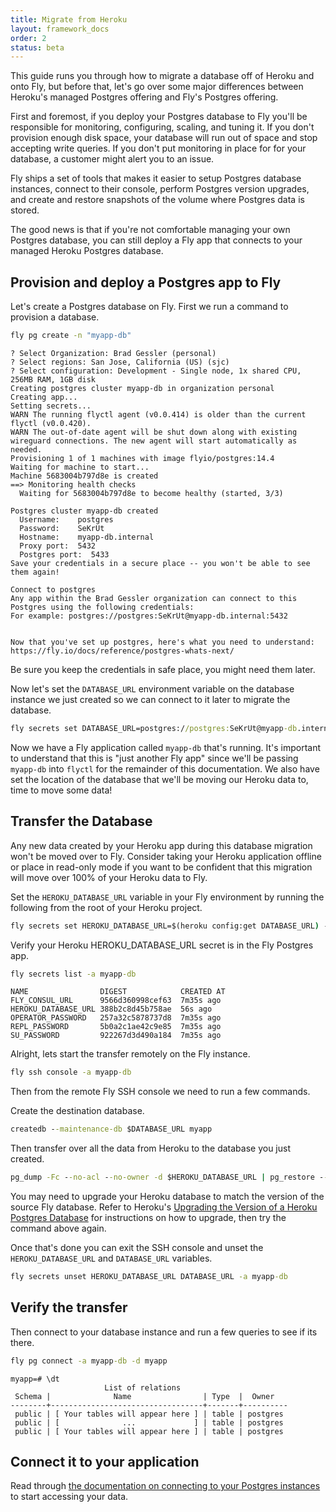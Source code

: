 ```yaml
---
title: Migrate from Heroku
layout: framework_docs
order: 2
status: beta
---
```


This guide runs you through how to migrate a database off of Heroku and onto Fly, but before that, let's go over some major differences between Heroku's managed Postgres offering and Fly's Postgres offering.

First and foremost, if you deploy your Postgres database to Fly you'll be responsible for monitoring, configuring, scaling, and tuning it. If you don't provision enough disk space, your database will run out of space and stop accepting write queries. If you don't put monitoring in place for for your database, a customer might alert you to an issue.

Fly ships a set of tools that makes it easier to setup Postgres database instances, connect to their console, perform Postgres version upgrades, and create and restore snapshots of the volume where Postgres data is stored.

The good news is that if you're not comfortable managing your own Postgres database, you can still deploy a Fly app that connects to your managed Heroku Postgres database.

## Provision and deploy a Postgres app to Fly

Let's create a Postgres database on Fly. First we run a command to provision a database.

```cmd
fly pg create -n "myapp-db"
```
```output
? Select Organization: Brad Gessler (personal)
? Select regions: San Jose, California (US) (sjc)
? Select configuration: Development - Single node, 1x shared CPU, 256MB RAM, 1GB disk
Creating postgres cluster myapp-db in organization personal
Creating app...
Setting secrets...
WARN The running flyctl agent (v0.0.414) is older than the current flyctl (v0.0.420).
WARN The out-of-date agent will be shut down along with existing wireguard connections. The new agent will start automatically as needed.
Provisioning 1 of 1 machines with image flyio/postgres:14.4
Waiting for machine to start...
Machine 5683004b797d8e is created
==> Monitoring health checks
  Waiting for 5683004b797d8e to become healthy (started, 3/3)

Postgres cluster myapp-db created
  Username:    postgres
  Password:    SeKrUt
  Hostname:    myapp-db.internal
  Proxy port:  5432
  Postgres port:  5433
Save your credentials in a secure place -- you won't be able to see them again!

Connect to postgres
Any app within the Brad Gessler organization can connect to this Postgres using the following credentials:
For example: postgres://postgres:SeKrUt@myapp-db.internal:5432


Now that you've set up postgres, here's what you need to understand: https://fly.io/docs/reference/postgres-whats-next/
```
Be sure you keep the credentials in safe place, you might need them later.

Now let's set the `DATABASE_URL` environment variable on the database instance we just created so we can connect to it later to migrate the database.

```cmd
fly secrets set DATABASE_URL=postgres://postgres:SeKrUt@myapp-db.internal:5432 -a myapp-db
```

Now we have a Fly application called `myapp-db` that's running. It's important to understand that this is "just another Fly app" since we'll be passing `myapp-db` into `flyctl` for the remainder of this documentation. We also have set the location of the database that we'll be moving our Heroku data to, time to move some data!

## Transfer the Database

<aside class="callout">
  Any new data created by your Heroku app during this database migration won't be moved over to Fly. Consider taking your Heroku application offline or place in read-only mode if you want to be confident that this migration will move over 100% of your Heroku data to Fly.
</aside>

Set the `HEROKU_DATABASE_URL` variable in your Fly environment by running the following from the root of your Heroku project.

```cmd
fly secrets set HEROKU_DATABASE_URL=$(heroku config:get DATABASE_URL) -a myapp-db
```

Verify your Heroku HEROKU_DATABASE_URL secret is in the Fly Postgres app.

```cmd
fly secrets list -a myapp-db
```
```output
NAME                DIGEST            CREATED AT
FLY_CONSUL_URL      9566d360998cef63  7m35s ago
HEROKU_DATABASE_URL 388b2c8d45b758ae  56s ago
OPERATOR_PASSWORD   257a32c5878737d8  7m35s ago
REPL_PASSWORD       5b0a2c1ae42c9e85  7m35s ago
SU_PASSWORD         922267d3d490a184  7m35s ago
```

Alright, lets start the transfer remotely on the Fly instance.

```cmd
fly ssh console -a myapp-db
```

Then from the remote Fly SSH console we need to run a few commands.

Create the destination database.

```cmd
createdb --maintenance-db $DATABASE_URL myapp
```

Then transfer over all the data from Heroku to the database you just created.

```cmd
pg_dump -Fc --no-acl --no-owner -d $HEROKU_DATABASE_URL | pg_restore --verbose --clean --no-acl --no-owner -d $DATABASE_URL/myapp
```

You may need to upgrade your Heroku database to match the version of the source Fly database. Refer to Heroku's [Upgrading the Version of a Heroku Postgres Database](https://devcenter.heroku.com/articles/upgrading-heroku-postgres-databases) for instructions on how to upgrade, then try the command above again.

Once that's done you can exit the SSH console and unset the `HEROKU_DATABASE_URL` and `DATABASE_URL` variables.

```cmd
fly secrets unset HEROKU_DATABASE_URL DATABASE_URL -a myapp-db
```

## Verify the transfer

Then connect to your database instance and run a few queries to see if its there.

```cmd
fly pg connect -a myapp-db -d myapp
```
```output
myapp=# \dt
                     List of relations
 Schema |              Name                | Type  |  Owner
--------+----------------------------------+-------+----------
 public | [ Your tables will appear here ] | table | postgres
 public | [              ...             ] | table | postgres
 public | [ Your tables will appear here ] | table | postgres
```

## Connect it to your application

Read through [the documentation on connecting to your Postgres instances](/docs/postgres/this-basics/connecting) to start accessing your data.